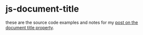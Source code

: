 # js-document-title

these are the source code examples and notes for my [post on the document title property](https://dustinpfister.github.io/2018/12/28/js-document-title/).
